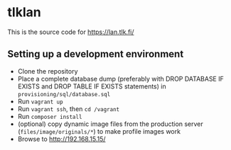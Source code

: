 # tlklan

This is the source code for https://lan.tlk.fi/

## Setting up a development environment

* Clone the repository
* Place a complete database dump (preferably with DROP DATABASE IF EXISTS and DROP TABLE IF EXISTS statements) in 
`provisioning/sql/database.sql`
* Run `vagrant up`
* Run `vagrant ssh`, then `cd /vagrant`
* Run `composer install`
* (optional) copy dynamic image files from the production server (`files/image/originals/*`) to make profile images work
* Browse to http://192.168.15.15/

